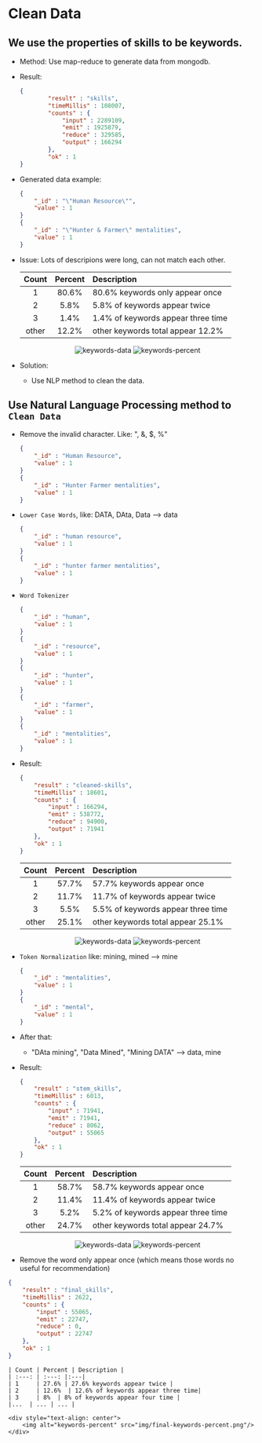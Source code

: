 # Clean Data

## We use the properties of skills to be keywords.
- Method: Use map-reduce to generate data from mongodb.
- Result: 
    
    ```json
    {
            "result" : "skills",
            "timeMillis" : 108007,
            "counts" : {
                "input" : 2289109,
                "emit" : 1925879,
                "reduce" : 329585,
                "output" : 166294
            },
            "ok" : 1
    }
    ```
- Generated data example:

    ```json
    {
        "_id" : "\"Human Resource\"",
        "value" : 1
    }
    {
        "_id" : "\"Hunter & Farmer\" mentalities",
        "value" : 1
    }
    ```
        
- Issue: Lots of descripions were long, can not match each other.
    
    | Count | Percent | Description |
    | :---: | :---: |:---|
    | 1     | 80.6% | 80.6% keywords only appear once |
    | 2     | 5.8%  | 5.8% of keywords appear twice |
    | 3     | 1.4%  | 1.4% of keywords appear three time |
    |other  | 12.2% | other keywords total appear 12.2% |
    
    <div style="text-align: center">
    	<img alt="keywords-data" src="img/original-keywords-data.png"/>
    	<img alt="keywords-percent" src="img/original-keywords-percent.png"/>
    </div>
    
- Solution:
    + Use NLP method to clean the data.

## Use Natural Language Processing method to `Clean Data`
- Remove the invalid character. Like: "\, &, $, %"
    
    ```json
    {
        "_id" : "Human Resource",
        "value" : 1
    }
    {
        "_id" : "Hunter Farmer mentalities",
        "value" : 1
    }
    ```
    
- `Lower Case Words`, like: DATA, DAta, Data --&gt; data
    
    ```json
    {
        "_id" : "human resource",
        "value" : 1
    }
    {
        "_id" : "hunter farmer mentalities",
        "value" : 1
    }
    ```
        
- `Word Tokenizer`
        
    ```json
    {
        "_id" : "human",
        "value" : 1
    }
    {
        "_id" : "resource",
        "value" : 1
    }
    {
        "_id" : "hunter",
        "value" : 1
    }
    {
        "_id" : "farmer",
        "value" : 1
    }
    {
        "_id" : "mentalities",
        "value" : 1
    }
    ```

- Result:

    ```json
    {
	    "result" : "cleaned-skills",
	    "timeMillis" : 18601,
	    "counts" : {
		    "input" : 166294,
		    "emit" : 538772,
		    "reduce" : 94900,
		    "output" : 71941
	    },
	    "ok" : 1
    }
    ```
    
    | Count | Percent | Description |
    | :---: | :---: |:---|
    | 1     | 57.7% | 57.7% keywords appear once |
    | 2     | 11.7%  | 11.7% of keywords appear twice |
    | 3     | 5.5%  | 5.5% of keywords appear three time |
    |other  | 25.1% | other keywords total appear 25.1% |
    
    <div style="text-align: center">
    	<img alt="keywords-data" src="img/cleaned-keywords-data.png"/>
    	<img alt="keywords-percent" src="img/cleaned-keywords-percent.png"/>
    </div>
    
    
- `Token Normalization` like: mining, mined --&gt; mine
    
    ```json
    {
        "_id" : "mentalities",
        "value" : 1
    }
    {
        "_id" : "mental",
        "value" : 1
    }
    ``` 
    
- After that:
    + "DAta mining", "Data Mined", "Mining DATA" --&gt; data, mine
- Result:
	
	```json
	{
		"result" : "stem_skills",
		"timeMillis" : 6013,
		"counts" : {
			"input" : 71941,
			"emit" : 71941,
			"reduce" : 8062,
			"output" : 55065
		},
		"ok" : 1
	}
	```

	| Count | Percent | Description |
    | :---: | :---: |:---|
    | 1     | 58.7% | 58.7% keywords appear once |
    | 2     | 11.4%  | 11.4% of keywords appear twice |
    | 3     | 5.2%  | 5.2% of keywords appear three time |
    |other  | 24.7% | other keywords total appear 24.7% |
    
    <div style="text-align: center">
    	<img alt="keywords-data" src="img/stem-keywords-data.png"/>
    	<img alt="keywords-percent" src="img/stem-keywords-percent.png"/>
    </div>
    
- Remove the word only appear once (which means those words no useful for recommendation)
```json
{
	"result" : "final_skills",
	"timeMillis" : 2622,
	"counts" : {
		"input" : 55065,
		"emit" : 22747,
		"reduce" : 0,
		"output" : 22747
	},
	"ok" : 1
}
```
    | Count | Percent | Description |
    | :---: | :---: |:---|
    | 1     | 27.6% | 27.6% keywords appear twice |
    | 2     | 12.6%  | 12.6% of keywords appear three time|
    | 3     | 8%  | 8% of keywords appear four time |
    |...  | ... | ... |
    
    <div style="text-align: center">
    	<img alt="keywords-percent" src="img/final-keywords-percent.png"/>
    </div>
